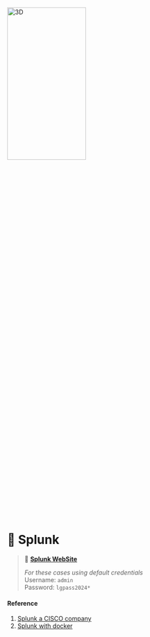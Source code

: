 # 

<img alt="3D" height="30%" width="60%" src="https://www.splunk.com/content/dam/splunk2/en_us/images/icon-library/footer/logo-splunk-acc-rgb-k-web.svg" title="Sonar" />

# 👷 Splunk

> 👋  **[Splunk WebSite][4]**
>
> _For these cases using default credentials_  
> Username: `admin`  
> Password: `lgpass2024*`

#### Reference
1. [Splunk a CISCO company][1]
2. [Splunk with docker][2]


[1]: https://docs.splunk.com/Documentation/Community/current/community/AboutCommunity
[2]: https://splunk.github.io/docker-splunk/
[3]: https://docs.docker.com/compose/compose-file/compose-versioning/#upgrading
[4]: http://localhost:9003 "http://localhost:9003"

[img_1]: https://www.splunk.com/content/dam/splunk2/en_us/images/icon-library/footer/logo-splunk-acc-rgb-k-web.svg
